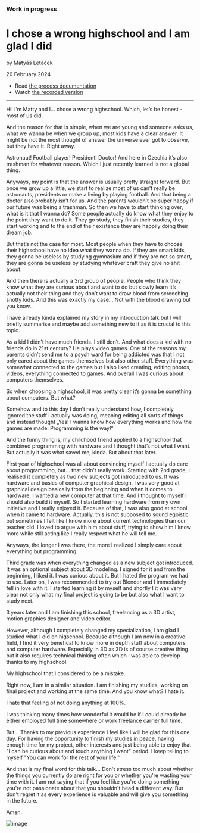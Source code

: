 ### Work in progress

# I chose a wrong highschool and I am glad I did

by Matyáš Letáček

20 February 2024

- Read [the process documentation](process.md)
- Watch [the recorded version](https://youtu.be/RZRFioG00E4)

-------------

Hi! I’m Matty and I… chose a wrong highschool. Which, let’s be honest - most of us did. 

And the reason for that is simple, when we are young and someone asks us, what we wanna be when we group up, most kids have a clear answer. It might be not the most thought of answer the universe ever got to observe, but they have it. Right away.

Astronaut! Football player! President! Doctor! And here in Czechia it’s also trashman for whatever reason. Which I just recently learned is not a global thing.

Anyways, my point is that the answer is usually pretty straight forward. But once we grow up a little, we start to realize most of us can’t really be astronauts, presidents or make a living by playing football. And that being a doctor also probably isn’t for us. And the parents wouldn’t be super happy if our future was being a trashman. So then we have to start thinking over, what is it that I wanna do?
Some people actually do know what they enjoy to the point they want to do it. They go study, they finish their studies, they start working and to the end of their existence they are happily doing their dream job. 

But that’s not the case for most. Most people when they have to choose their highschool have no idea what they wanna do. If they are smart kids, they gonna be useless by studying gymnasium and if they are not so smart, they are gonna be useless by studying whatever craft they give no shit about. 

And then there is actually a 3rd group of people. People who think they know what they are curious about and want to do but slowly learn it’s actually not their thing and they don’t want to draw blood from screeching snotty kids. And this was exactly my case… Not with the blood drawing but you know.. 

I have already kinda explained my story in my introduction talk but I will briefly summarise and maybe add something new to it as it is crucial to this topic.

As a kid I didn’t have much friends. I still don’t. And what does a kid with no friends do in 21st century? He plays video games.
One of the reasons my parents didn’t send me to a psych ward for being addicted was that I not only cared about the games themselves but also other stuff. Everything was somewhat connected to the games but I also liked creating, editing photos, videos, everything connected to games. And overall I was curious about computers themselves.

So when choosing a highschool, it was pretty clear it’s gonna be something about computers. But what?

Somehow and to this day I don’t really understand how, I completely ignored the stuff I actually was doing, meaning editing all sorts of things and instead thought „Yes! I wanna know how everything works and how the games are made. Programming is the way!“

And the funny thing is, my childhood friend applied to a highschool that combined programming with hardware and I thought that’s not what I want. But actually it was what saved me, kinda. But about that later.

First year of highschool was all about convincing myself I actually do care about programming, but… that didn’t really work. Starting with 2nd grade, I realised it completely as two new subjects got introduced to us. It was hardware and basics of computer graphical design.
I was very good at graphical design basically from the beginning and when it comes to hardware, I wanted a new computer at that time. And I thought to myself I should also build it myself. So I started learning hardware from my own initiative and I really enjoyed it. Because of that, I was also good at school when it came to hardware. Actually, this is not supposed to sound egoistic but sometimes I felt like I know more about current technologies than our teacher did. I loved to argue with him about stuff, trying to show him I know more while still acting like I really respect what he will tell me.

Anyways, the longer I was there, the more I realized I simply care about everything but programming. 

Third grade was when everything changed as a new subject got introduced. It was an optional subject about 3D modeling. 
I signed for it and from the beginning, I liked it. I was curious about it. But I hated the program we had to use. Later on, I was recommended to try out Blender and I immediately fell in love with it. I started learning it by myself and shortly I it was very clear not only what my final project is going to be but also what I want to study next.

3 years later and I am finishing this school, freelancing as a 3D artist, motion graphics designer and video editor.  

However, although I completely changed my specialization, I am glad I studied what I did on higschool. Because although I am now in a creative field, I find it very benefical to know more in depth stuff about computers and computer hardware. 
Especially in 3D as 3D is of course creative thing but it also requires technical thinking often which I was able to develop thanks to my highschool. 

My highschool that I considered to be a mistake. 

Right now, I am in a similar situation. I am finishing my studies, working on final project and working at the same time. 
And you know what? I hate it. 

I hate that feeling of not doing anything at 100%.

I was thinking many times how wonderful it would be if I could already be either employed full time somewhere or work freelance carrier full time. 

But... Thanks to my previous experience I feel like I will be glad for this one day. For having the opportunity to finish my studies in peace, having enough time for my project, other interests and just being able to enjoy that "I can be curious about and touch anything I want" period.
I keep telling to myself "You can work for the rest of your life."

And that is my final word for this talk... Don't stress too much about whether the things you currently do are right for you or whether you're wasting your time with it. 
I am not saying that if you feel like you're doing something you're not passionate about that you shouldn't head a different way. But don't regret it as every experience is valuable and will give you something in the future. 

Amen.

![image](https://github.com/xJust3M/english-for-designers/assets/148856115/442f8692-9eeb-4efb-a577-4c6206babc5f)








